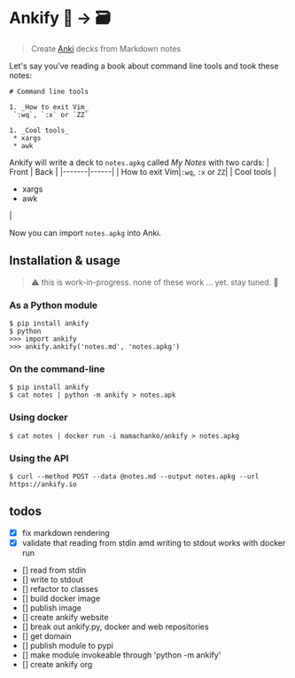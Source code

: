 # Ankify 📝 → 🗃

> Create [Anki](https://apps.ankiweb.net) decks from Markdown notes 

Let's say you've reading a book about command line tools and took these notes:
```
# Command line tools

1. _How to exit Vim_
 `:wq`, `:x` or `ZZ`

1. _Cool tools_
 * xargs
 * awk
```

Ankify will write a deck to `notes.apkg` called _My Notes_ with two cards:
| Front | Back |
|-------|------|
| How to exit Vim|`:wq`, `:x` or `ZZ`|
| Cool tools | <ul><li>xargs</li><li>awk</li></ul> |

Now you can import `notes.apkg` into Anki.

## Installation & usage

> ⚠️  this is work-in-progress. none of these work ... yet. stay tuned. 🦺

### As a Python module
```
$ pip install ankify
$ python
>>> import ankify
>>> ankify.ankify('notes.md', 'notes.apkg')
```

### On the command-line
```
$ pip install ankify
$ cat notes | python -m ankify > notes.apk
```

### Using docker

```
$ cat notes | docker run -i mamachanko/ankify > notes.apkg
```

### Using the API
```
$ curl --method POST --data @notes.md --output notes.apkg --url https://ankify.io
```

## todos
 * [x] fix markdown rendering
 * [x] validate that reading from stdin amd writing to stdout works with docker run
 * [] read from stdin
 * [] write to stdout
 * [] refactor to classes
 * [] build docker image
 * [] publish image
 * [] create ankify website
 * [] break out ankify.py, docker and web repositories 
 * [] get domain
 * [] publish module to pypi
 * [] make module invokeable through 'python -m ankify'
 * [] create ankify org

